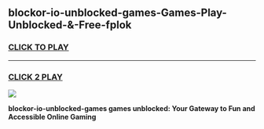 
## blockor-io-unblocked-games-Games-Play-Unblocked-&-Free-fplok
<h3>
<a href="https://premium76.site?title=blockor-io-unblocked-games&ref=24A">CLICK TO PLAY</a></h3>
<hr>

<h3>
<a href="https://premium76.site?title=blockor-io-unblocked-games&ref=24A">CLICK 2 PLAY</a>
  
</h3>

<a href="https://premium76.site?title=blockor-io-unblocked-games&ref=24A"><img src="https://clearcache.store/games.png"></a>


**blockor-io-unblocked-games games unblocked: Your Gateway to Fun and Accessible Online Gaming**
